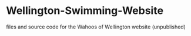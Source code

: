 Wellington-Swimming-Website
===========================

files and source code for the Wahoos of Wellington website (unpublished)
